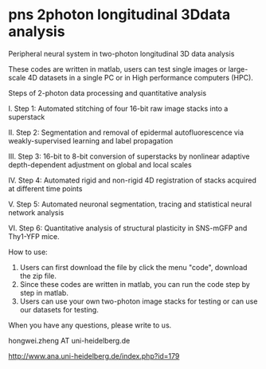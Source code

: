 # pns 2photon longitudinal 3Ddata analysis
Peripheral neural system in two-photon longitudinal 3D data analysis


These codes are written in matlab, users can test single images or large-scale 4D datasets in a single PC or in High performance computers (HPC).


Steps of 2-photon data processing and quantitative analysis

I. Step 1: Automated stitching of four 16-bit raw image stacks into a superstack

II. Step 2: Segmentation and removal of epidermal autofluorescence via weakly-supervised learning and label propagation 

III. Step 3: 16-bit to 8-bit conversion of superstacks by nonlinear adaptive depth-dependent adjustment on global and local scales

IV. Step 4: Automated rigid and non-rigid 4D registration of stacks acquired at different time points

V. Step 5: Automated neuronal segmentation, tracing and statistical neural network analysis

VI. Step 6: Quantitative analysis of structural plasticity in SNS-mGFP and Thy1-YFP mice.

How to use:

1. Users can first download the file by click the menu "code", download the zip file.
2. Since these codes are written in matlab, you can run the code step by step in matlab.
3. Users can use your own two-photon image stacks for testing or can use our datasets for testing.


When you have any questions, please write to us.

hongwei.zheng AT uni-heidelberg.de

http://www.ana.uni-heidelberg.de/index.php?id=179
